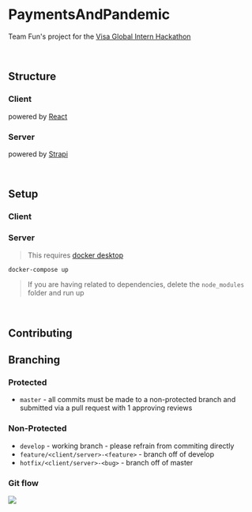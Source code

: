 # PaymentsAndPandemic
Team Fun's project for the [Visa Global Intern Hackathon](https://www.hackerearth.com/challenges/hackathon/visa-hackathon-2020/)

<br/>

## Structure

### Client
powered by [React](https://reactjs.org/)

### Server
powered by [Strapi](https://strapi.io/)

<br/>

## Setup
### Client
### Server
> This requires [docker desktop](https://www.docker.com/products/docker-desktop) 
``` bash
docker-compose up
```

> If you are having related to dependencies, delete the `node_modules` folder and run up

<br/>

## Contributing

## Branching

### Protected
- `master` - all commits must be made to a non-protected branch and submitted via a pull request with 1 approving reviews

### Non-Protected
- `develop` - working branch - please refrain from commiting directly
- `feature/<client/server>-<feature>` - branch off of develop
- `hotfix/<client/server>-<bug>` - branch off of master

### Git flow
![](https://camo.githubusercontent.com/7f2539ff6001fe7700853313e7cdb7fd4602e16a/68747470733a2f2f6e7669652e636f6d2f696d672f6769742d6d6f64656c4032782e706e67)
